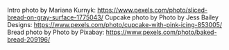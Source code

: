 Intro photo by Mariana Kurnyk: https://www.pexels.com/photo/sliced-bread-on-gray-surface-1775043/
Cupcake photo by Photo by Jess Bailey Designs: https://www.pexels.com/photo/cupcake-with-pink-icing-853005/
Bread photo by Photo by Pixabay: https://www.pexels.com/photo/baked-bread-209196/